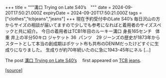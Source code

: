 +++
title = """溝口 Trying on Late S40’s　"""
date = 2024-09-20T17:50:21.000Z
expiryDate = 2024-09-20T17:50:21.000Z
tags = ["clothes","tcbjeans","jeans"]
+++
現在予約受付中のLate S40’s 毎日沢山の方からサイズの相談が届いてますので少しでも参考になればと着用者のサイズスペックと共に紹介。 今日の着用者はTCB1年目のルーキー溝口 身長165センチ   体重 井上の半分50キロ ジャケット 36  パンツ　29 ジーンズの歴史が1873年からスタートとして本当の創成期はポケット布も共布のDENIMだったけどすぐに生成りになりました。 生成りが約70年続いたのに急に1943-45年にネル \[…\]

The post [溝口 Trying on Late S40’s](http://tcbjeans.com/2024/09/21/49194)　 first appeared on [TCB jeans](http://tcbjeans.com).

[[source]](http://tcbjeans.com/2024/09/21/49194)

